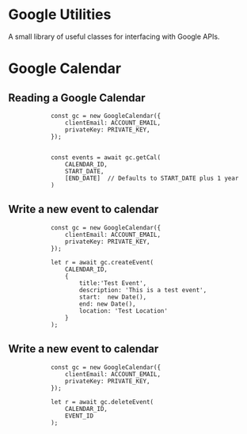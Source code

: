 # Google Utilities
A small library of useful classes for interfacing with Google APIs.

# Google Calendar
## Reading a Google Calendar
```
            const gc = new GoogleCalendar({
                clientEmail: ACCOUNT_EMAIL,
                privateKey: PRIVATE_KEY,
            });

   
            const events = await gc.getCal(
                CALENDAR_ID,
                START_DATE,
                [END_DATE]  // Defaults to START_DATE plus 1 year
            )
```

## Write a new event to calendar
```
            const gc = new GoogleCalendar({
                clientEmail: ACCOUNT_EMAIL,
                privateKey: PRIVATE_KEY,
            });
            
            let r = await gc.createEvent(
                CALENDAR_ID,
                {
                    title:'Test Event',
                    description: 'This is a test event',
                    start:  new Date(),
                    end: new Date(),
                    location: 'Test Location'
                }
            );
```

## Write a new event to calendar
```
            const gc = new GoogleCalendar({
                clientEmail: ACCOUNT_EMAIL,
                privateKey: PRIVATE_KEY,
            });
            
            let r = await gc.deleteEvent(
                CALENDAR_ID,
                EVENT_ID
            );
```